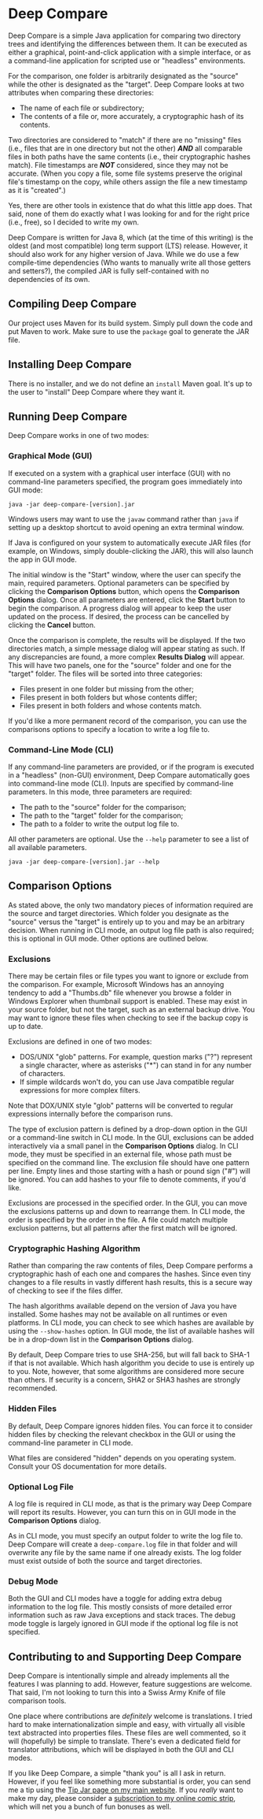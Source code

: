 # Deep Compare
Deep Compare is a simple Java application for comparing two directory trees and
identifying the differences between them. It can be executed as either a graphical,
point-and-click application with a simple interface, or as a command-line
application for scripted use or "headless" environments.

For the comparison, one folder is arbitrarily designated as the "source"
while the other is designated as the "target". Deep Compare looks at two attributes
when comparing these directories:

- The name of each file or subdirectory;
- The contents of a file or, more accurately, a cryptographic hash of its contents.

Two directories are considered to "match" if there are no "missing" files (i.e.,
files that are in one directory but not the other) ***AND*** all comparable files
in both paths have the same contents (i.e., their cryptographic hashes match).
File timestamps are ***NOT*** considered, since they may not be accurate. (When
you copy a file, some file systems preserve the original file's timestamp on the
copy, while others assign the file a new timestamp as it is "created".)

Yes, there are other tools in existence that do what this little app does. That
said, none of them do exactly what I was looking for and for the right price
(i.e., free), so I decided to write my own.

Deep Compare is written for Java 8, which (at the time of this writing) is the
oldest (and most compatible) long term support (LTS) release. However, it should
also work for any higher version of Java. While we do use a few compile-time
dependencies (Who wants to manually write all those getters and setters?), the
compiled JAR is fully self-contained with no dependencies of its own.

## Compiling Deep Compare
Our project uses Maven for its build system. Simply pull down the code and put
Maven to work. Make sure to use the `package` goal to generate the JAR file.

## Installing Deep Compare
There is no installer, and we do not define an `install` Maven goal. It's up
to the user to "install" Deep Compare where they want it.

## Running Deep Compare
Deep Compare works in one of two modes:

### Graphical Mode (GUI)
If executed on a system with a graphical user interface (GUI) with no command-line
parameters specified, the program goes immediately into GUI mode:

`java -jar deep-compare-[version].jar`

Windows users may want to use the `javaw` command rather than `java` if setting
up a desktop shortcut to avoid opening an extra terminal window.

If Java is configured on your system to automatically execute JAR files (for
example, on Windows, simply double-clicking the JAR), this will also launch the
app in GUI mode.

The initial window is the "Start" window, where the user can specify the main,
required parameters. Optional parameters can be specified by clicking the
**Comparison Options** button, which opens the **Comparison Options** dialog.
Once all parameters are entered, click the **Start** button to begin the
comparison. A progress dialog will appear to keep the user updated on the process.
If desired, the process can be cancelled by clicking the **Cancel** button.

Once the comparison is complete, the results will be displayed. If the two
directories match, a simple message dialog will appear stating as such. If
any discrepancies are found, a more complex **Results Dialog** will appear.
This will have two panels, one for the "source" folder and one for the "target"
folder. The files will be sorted into three categories:

- Files present in one folder but missing from the other;
- Files present in both folders but whose contents differ;
- Files present in both folders and whose contents match.

If you'd like a more permanent record of the comparison, you can use the
comparisons options to specify a location to write a log file to.

### Command-Line Mode (CLI)
If any command-line parameters are provided, or if the program is executed in a
"headless" (non-GUI) environment, Deep Compare automatically goes into
command-line mode (CLI).  Inputs are specified by command-line parameters. In
this mode, three parameters are required:

- The path to the "source" folder for the comparison;
- The path to the "target" folder for the comparison;
- The path to a folder to write the output log file to.

All other parameters are optional. Use the `--help` parameter to see a list of
all available parameters.

`java -jar deep-compare-[version].jar --help`

## Comparison Options
As stated above, the only two mandatory pieces of information required are the
source and target directories. Which folder you designate as the "source" versus
the "target" is entirely up to you and may be an arbitrary decision. When running
in CLI mode, an output log file path is also required; this is optional in GUI
mode. Other options are outlined below.

### Exclusions
There may be certain files or file types you want to ignore or exclude from the
comparison. For example, Microsoft Windows has an annoying tendency to add a
"Thumbs.db" file whenever you browse a folder in Windows Explorer when thumbnail
support is enabled. These may exist in your source folder, but not the target,
such as an external backup drive. You may want to ignore these files when
checking to see if the backup copy is up to date.

Exclusions are defined in one of two modes:

- DOS/UNIX "glob" patterns. For example, question marks ("?") represent a single character, where as asterisks ("*") can stand in for any number of characters.
- If simple wildcards won't do, you can use Java compatible regular expressions for more complex filters.

Note that DOX/UNIX style "glob" patterns will be converted to regular expressions
internally before the comparison runs.

The type of exclusion pattern is defined by a drop-down option in the GUI or a
command-line switch in CLI mode. In the GUI, exclusions can be added interactively
via a small panel in the **Comparison Options** dialog. In CLI mode, they must be
specified in an external file, whose path must be specified on the command line.
The exclusion file should have one pattern per line. Empty lines and those
starting with a hash or pound sign ("#") will be ignored. You can add hashes to
your file to denote comments, if you'd like.

Exclusions are processed in the specified order. In the GUI, you can move the
exclusions patterns up and down to rearrange them.  In CLI mode, the order is
specified by the order in the file. A file could match multiple exclusion
patterns, but all patterns after the first match will be ignored.

### Cryptographic Hashing Algorithm
Rather than comparing the raw contents of files, Deep Compare performs a
cryptographic hash of each one and compares the hashes. Since even tiny changes
to a file results in vastly different hash results, this is a secure way of
checking to see if the files differ.

The hash algorithms available depend on the version of Java you have installed.
Some hashes may not be available on all runtimes or even platforms. In CLI mode,
you can check to see which hashes are available by using the `--show-hashes`
option. In GUI mode, the list of available hashes will be in a drop-down list
in the **Comparison Options** dialog.

By default, Deep Compare tries to use SHA-256, but will fall back to
SHA-1 if that is not available. Which hash algorithm you decide to use is
entirely up to you. Note, however, that some algorithms are considered more
secure than others. If security is a concern, SHA2 or SHA3 hashes are strongly
recommended.

### Hidden Files
By default, Deep Compare ignores hidden files. You can force it to consider
hidden files by checking the relevant checkbox in the GUI or using the
command-line parameter in CLI mode.

What files are considered "hidden" depends on you operating system. Consult
your OS documentation for more details.

### Optional Log File
A log file is required in CLI mode, as that is the primary way Deep Compare
will report its results. However, you can turn this on in GUI mode in the
**Comparison Options** dialog.

As in CLI mode, you must specify an output folder to write the log file to.
Deep Compare will create a `deep-compare.log` file in that folder and will
overwrite any file by the same name if one already exists. The log folder
must exist outside of both the source and target directories.

### Debug Mode
Both the GUI and CLI modes have a toggle for adding extra debug information to
the log file. This mostly consists of more detailed error information such as
raw Java exceptions and stack traces. The debug mode toggle is largely ignored
in GUI mode if the optional log file is not specified.

## Contributing to and Supporting Deep Compare
Deep Compare is intentionally simple and already implements all the features
I was planning to add. However, feature suggestions are welcome.  That said,
I'm not looking to turn this into a Swiss Army Knife of file comparison
tools.

One place where contributions are *definitely* welcome is translations. I
tried hard to make internationalization simple and easy, with virtually all
visible text abstracted into properties files. These files are well commented,
so it will (hopefully) be simple to translate. There's even a dedicated field
for translator attributions, which will be displayed in both the GUI and CLI
modes.

If you like Deep Compare, a simple "thank you" is all I ask in return.
However, if you feel like something more substantial is order, you can send
me a tip using the
[Tip Jar page on my main website](https://www.gpf-comics.com/tips.php).
If you *really* want to make my day, please consider a
[subscription to my online comic strip](https://www.gpf-comics.com/premium/),
which will net you a bunch of fun bonuses as well.